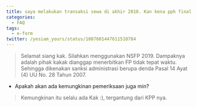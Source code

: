 ```yaml
---
title: saya melakukan transaksi sewa di akhir 2018. Kan kena pph final. Nah sama si lawan transaksi, udah dibuatin pph dan bukpotnya des 2018. Salahnya, PT saya blm terbitin fp dan udah terlanjur mengembalikan no fp yg 2018. Solusinya gimana min?
categories:
  - FAQ
tags:
  - e-form
twitter: /yesiam_yours/status/1087601447611510784
---
```

> Selamat siang kak. Silahkan menggunakan NSFP 2019. Dampaknya adalah pihak kakak dianggap menerbitkan FP tidak tepat waktu. Sehingga dikenakan sanksi administrasi berupa denda Pasal 14 Ayat (4) UU No. 28 Tahun 2007.

- Apakah akan ada kemungkinan pemeriksaan juga min?

> Kemungkinan itu selalu ada Kak :), tergantung dari KPP nya.
